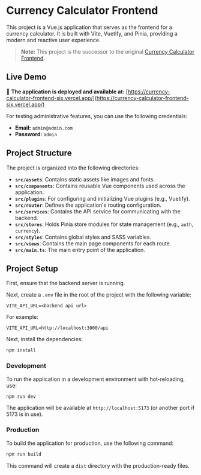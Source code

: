 # Currency Calculator Frontend

This project is a Vue.js application that serves as the frontend for a currency calculator. It is built with Vite, Vuetify, and Pinia, providing a modern and reactive user experience.

> **Note:** This project is the successor to the original [Currency Calculator Frontend](https://github.com/stefanast/currency-calculator-frontend).

## Live Demo

🚀 **The application is deployed and available at:** [https://currency-calculator-frontend-six.vercel.app/](https://currency-calculator-frontend-six.vercel.app/)

For testing administrative features, you can use the following credentials:

- **Email:** `admin@admin.com`
- **Password:** `admin`

## Project Structure

The project is organized into the following directories:

- **`src/assets`**: Contains static assets like images and fonts.
- **`src/components`**: Contains reusable Vue components used across the application.
- **`src/plugins`**: For configuring and initializing Vue plugins (e.g., Vuetify).
- **`src/router`**: Defines the application's routing configuration.
- **`src/services`**: Contains the API service for communicating with the backend.
- **`src/stores`**: Holds Pinia store modules for state management (e.g., `auth`, `currency`).
- **`src/styles`**: Contains global styles and SASS variables.
- **`src/views`**: Contains the main page components for each route.
- **`src/main.ts`**: The main entry point of the application.

## Project Setup

First, ensure that the backend server is running.

Next, create a `.env` file in the root of the project with the following variable:

```
VITE_API_URL=<backend api url>
```

For example:

```
VITE_API_URL=http://localhost:3000/api
```

Next, install the dependencies:

```bash
npm install
```

### Development

To run the application in a development environment with hot-reloading, use:

```bash
npm run dev
```

The application will be available at `http://localhost:5173` (or another port if 5173 is in use).

### Production

To build the application for production, use the following command:

```bash
npm run build
```

This command will create a `dist` directory with the production-ready files.
